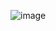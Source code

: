 ![image](https://github.com/satyacharan10/AspireNex_ProjectManagementTool/assets/120273886/7681d79e-e1ec-401f-bb26-a595a6ec31cd)
